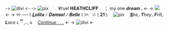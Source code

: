 -> ![divi](https://64.media.tumblr.com/8d5a72ba9ce0ac68335ce681b25bf031/26ee7fe98dd00e33-17/s640x960/cf7785c8c9eaf276c525ca26b4cb1f5246618d12.pnj) <-
-> ![pix](https://64.media.tumblr.com/5584ae2280de8c9a4e022c2fa50830c3/d9851a45cd177949-ae/s75x75_c1/5efae5ada9c91758d28ea5dff3bf16b9cd254788.pnj)ㅤׄㅤִ 𝓒ruel 𝐇𝐄𝐀𝐓𝐇𝐂𝐋𝐈𝐅𝐅 　； my one 𝒅𝒓𝒆𝒂𝒎 ꓹ <-
-> ![](https://64.media.tumblr.com/cbc82790511aa5fbfca0b11af5485bbc/798ad38c09ad6d05-d8/s2048x3072/05bcb298224225f49865733fe7905aad97899c50.pnj) <-
-> ୨୧ ── ꒰ [𝑳](https://rentry.co/xxxx1)𝒐𝒍𝒊𝒕𝒂 ﾉ 𝑫𝒂𝒎𝒔𝒆𝒍 ﾉ 𝑩𝒆𝒍𝒍𝒆 ꒱ ୭ৎ ࣪ ׅ ⊹
( **21** ) 　![pix](https://media.discordapp.net/attachments/903364339464044575/1086448928347660298/117188CC-51FD-4CEE-BDB9-3ACF24CF5CB4.gif) 　[***S***](https://rentry.co/xxxx4)*he*◞ ***T****hey*◞ ***F****rill*◞ ***L****ace*
૮ ྀི ◞ ◟ ა 　*[Continue . . .](https://rentry.co/xxxx3)* <-
-> ![divi](https://64.media.tumblr.com/dd9fdb53b35d53c35faaa9a203ee2736/26ee7fe98dd00e33-a4/s640x960/9f137902fa3a7080e75e4690f67151485248c442.pnj) <-